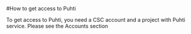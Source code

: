 #How to get access to Puhti

To get access to Puhti, you need a CSC account and a project with Puhti
service. Please see the Accounts section
